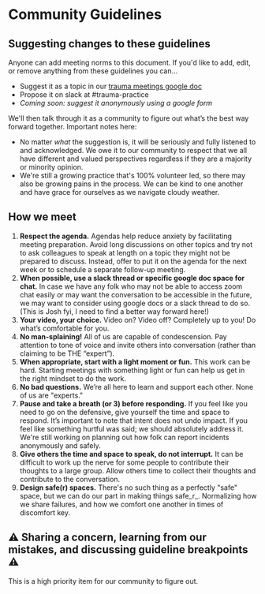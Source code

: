 # Community Guidelines

## Suggesting changes to these guidelines
Anyone can add meeting norms to this document. If you'd like to add, edit, or remove anything from these guidelines you can...
- Suggest it as a topic in our [trauma meetings google doc](https://docs.google.com/document/d/1z5OsfMtlnVp-ntPUi3zPUzw__1mwECqR9bMJygN04h0/edit?usp=sharing)
- Propose it on slack at #trauma-practice
- _Coming soon: suggest it anonymously using a google form_

We'll then talk through it as a community to figure out what’s the best way forward together. Important notes here:
- No matter _what_ the suggestion is, it will be seriously and fully listened to and acknowledged. We owe it to our community to respect that we all have different and valued perspectives regardless if they are a majority or minority opinion.
- We're still a growing practice that's 100% volunteer led, so there may also be growing pains in the process. We can be kind to one another and have grace for ourselves as we navigate cloudy weather.

## How we meet
1. **Respect the agenda.** Agendas help reduce anxiety by facilitating meeting preparation. Avoid long discussions on other topics and try not to ask colleagues to speak at length on a topic they might not be prepared to discuss. Instead, offer to put it on the agenda for the next week or to schedule a separate follow-up meeting.
2. **When possible, use a slack thread or specific google doc space for chat.** In case we have any folk who may not be able to access zoom chat easily or may want the conversation to be accessible in the future, we may want to consider using google docs or a slack thread to do so. (This is Josh fyi, I need to find a better way forward here!)
3. **Your video, your choice.** Video on? Video off? Completely up to you! Do what’s comfortable for you.
4. **No man-splaining!** All of us are capable of condescension. Pay attention to tone of voice and invite others into conversation (rather than claiming to be THE “expert”). 
5. **When appropriate, start with a light moment or fun.** This work can be hard. Starting meetings with something light or fun can help us get in the right mindset to do the work. 
6. **No bad questions.** We’re all here to learn and support each other. None of us are "experts."
7. **Pause and take a breath (or 3) before responding.** If you feel like you need to go on the defensive, give yourself the time and space to respond. It’s important to note that intent does not undo impact. If you feel like something hurtful was said; we should absolutely address it. We're still working on planning out how folk can report incidents anonymously and safely.
8. **Give others the time and space to speak, do not interrupt.**  It can be difficult to work up the nerve for some people to contribute their thoughts to a large group. Allow others time to collect their thoughts and contribute to the conversation. 
9. **Design safe(r) spaces.** There's no such thing as a perfectly "safe" space, but we can do our part in making things safe_r_. Normalizing how we share failures, and how we comfort one another in times of discomfort key.

## ⚠️ Sharing a concern, learning from our mistakes, and discussing guideline breakpoints ⚠️ 
This is a high priority item for our community to figure out. 

